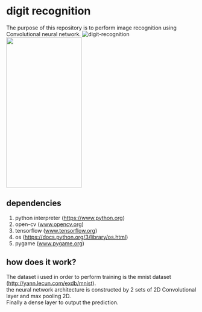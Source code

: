 # digit recognition
The purpose of this repository is to perform image recognition using Convolutional neural network.
![digit-recognition]()
<img src="https://camo.githubusercontent.com/..." data-canonical-src="https://gyazo.com/eb5c5741b6a9a16c692170a41a49c858.png](https://user-images.githubusercontent.com/89049656/179354066-33001634-483f-468c-85f9-598936248309.png" width="200" height="400" />
## dependencies
1. python interpreter (https://www.python.org)
2. open-cv (www.opencv.org)
3. tensorflow (www.tensorflow.org)
4. os (https://docs.python.org/3/library/os.html)
5. pygame (www.pygame.org)
## how does it work?
The dataset i used in order to perform training is the mnist dataset (http://yann.lecun.com/exdb/mnist). </br>
the neural network architecture is constructed by 2 sets of 2D Convolutional layer and max pooling 2D. </br>
Finally a dense layer to output the prediction.

